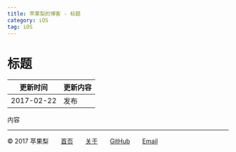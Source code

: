 ```yaml
---
title: 苹果梨的博客 - 标题
category: iOS
tag: iOS
---
```


# 标题

| 更新时间       | 更新内容 |
| ---------- | ---- |
| 2017-02-22 | 发布   |

内容

------

© 2017 苹果梨　　[首页](/)　　[关于](/about.html)　　[GitHub](https://github.com/HarrisonXi)　　[Email](mailto:gpra8764@gmail.com)
